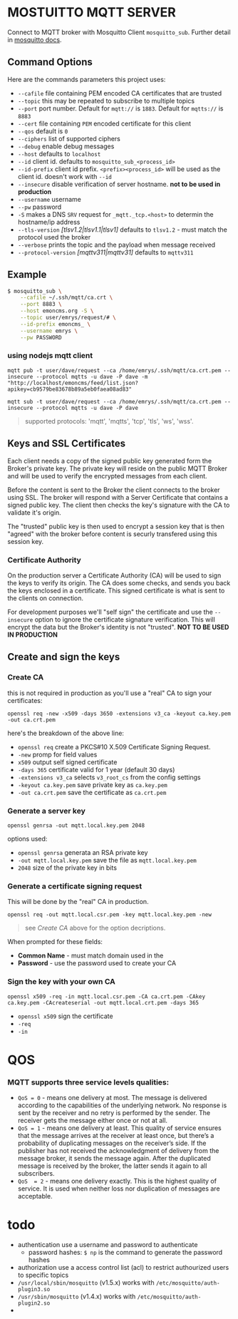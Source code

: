 # MOSTUITTO MQTT SERVER
Connect to MQTT broker with Mosquitto Client `mosquitto_sub`. Further detail in [mosquitto docs](https://mosquitto.org/man/mosquitto_sub-1.html).

## Command Options
Here are the commands parameters this project uses:
- `--cafile` file containing PEM encoded CA certificates that are trusted
- `--topic` this may be repeated to subscribe to multiple topics
- `--port` port number. Default for `mqtt://` is `1883`. Default for `mqtts://` is `8883`
- `--cert` file containing `PEM` encoded certificate for this client
- `--qos` default is `0`
- `--ciphers` list of supported ciphers
- `--debug` enable debug messages
- `--host` defaults to `localhost`
- `--id` client id. defaults to `mosquitto_sub_<process_id>`
- `--id-prefix` client id prefix. `<prefix><process_id>` will be used as the client id. doesn't work with `--id`
- `--insecure` disable verification of server hostname. **not to be used in production**
- `--username` username
- `--pw` password
- `-S` makes a DNS `SRV` request for `_mqtt._tcp.<host>` to determin the hostname/ip address
- `--tls-version` *[tlsv1.2|tlsv1.1|tlsv1]* defaults to `tlsv1.2` - must match the protocol used the broker
- `--verbose` prints the topic and the payload when message received
- `--protocol-version` *[mqttv311|mqttv31]* defaults to `mqttv311`

## Example
```bash
$ mosquitto_sub \
    --cafile ~/.ssh/mqtt/ca.crt \
    --port 8883 \
    --host emoncms.org -S \
    --topic user/emrys/request/# \
    --id-prefix emoncms_ \
    --username emrys \
    --pw PASSWORD
```
### using nodejs mqtt client
```
mqtt pub -t user/dave/request --ca /home/emrys/.ssh/mqtt/ca.crt.pem --insecure --protocol mqtts -u dave -P dave -m "http://localhost/emoncms/feed/list.json?apikey=cb9579be83678b89a5eb0faea08ad83"
```
```
mqtt sub -t user/dave/request --ca /home/emrys/.ssh/mqtt/ca.crt.pem --insecure --protocol mqtts -u dave -P dave
```
> supported protocols: 'mqtt', 'mqtts', 'tcp', 'tls', 'ws', 'wss'.


## Keys and SSL Certificates
Each client needs a copy of the signed public key generated form the Broker's private key. The private key will reside on the public MQTT Broker and will be used to verify the encrypted messages from each client.

Before the content is sent to the Broker the client connects to the broker using SSL. The broker will respond with a Server Certificate that contains a signed public key. The client then checks the key's signature with the CA to validate it's origin.

The "trusted" public key is then used to encrypt a session key that is then "agreed" with the broker before content is securly transfered using this session key.

### Certificate Authority
On the production server a Certificate Authority (CA) will be used to sign the keys to verify its origin. The CA does some checks, and sends you back the keys enclosed in a certificate. This signed certificate is what is sent to the clients on connection.

For development purposes we'll "self sign" the certificate and use the `--insecure` option to ignore the certificate signature verification. This will encrypt the data but the Broker's identity is not "trusted". **NOT TO BE USED IN PRODUCTION**

## Create and sign the keys

### Create CA
this is not required in production as you'll use a "real" CA to sign your certificates:
```
openssl req -new -x509 -days 3650 -extensions v3_ca -keyout ca.key.pem -out ca.crt.pem
```
here's the breakdown of the above line:
- `openssl req` create a PKCS#10 X.509 Certificate Signing Request.
- `-new` promp for field values
- `x509` output self signed certificate
- `-days 365` certificate valid for 1 year (default 30 days)
- `-extensions v3_ca` selects `v3_root_cs` from the config settings
- `-keyout ca.key.pem` save private key as `ca.key.pem`
- `-out ca.crt.pem` save the certificate as `ca.crt.pem`

### Generate a server key
```
openssl genrsa -out mqtt.local.key.pem 2048
```
options used:
- `openssl genrsa` generata an RSA private key
- `-out mqtt.local.key.pem` save the file as `mqtt.local.key.pem`
- `2048` size of the private key in bits

### Generate a certificate signing request
This will be done by the "real" CA in production.
```
openssl req -out mqtt.local.csr.pem -key mqtt.local.key.pem -new
```
> see *Create CA* above for the option decriptions.

When prompted for these fields:
- **Common Name** - must match domain used in the 
- **Password** - use the password used to create your CA

### Sign the key with your own CA
```
openssl x509 -req -in mqtt.local.csr.pem -CA ca.crt.pem -CAkey ca.key.pem -CAcreateserial -out mqtt.local.crt.pem -days 365
```
- `openssl x509` sign the certificate
- `-req`
- `-in`

# QOS
### MQTT supports three service levels qualities:

- `QoS = 0` - means one delivery at most. The message is delivered according to the capabilities of the underlying network. No response is sent by the receiver and no retry is performed by the sender. The receiver gets the message either once or not at all.
- `QoS = 1` - means one delivery at least. This quality of service ensures that the message arrives at the receiver at least once, but there’s a probability of duplicating messages on the receiver’s side. If the publisher has not received the acknowledgment of delivery from the message broker, it sends the message again. After the duplicated message is received by the broker, the latter sends it again to all subscribers.
- `QoS  = 2` -  means one delivery exactly. This is the highest quality of service. It is used when neither loss nor duplication of messages are acceptable.


# todo
- authentication
  use a username and password to authenticate
  - password hashes: `$ np` is the command to generate the password hashes
- authorization
  use a access control list (acl) to restrict authourized users to specific topics
- `/usr/local/sbin/mosquitto` (v1.5.x) works with `/etc/mosquitto/auth-plugin3.so`
- `/usr/sbin/mosquitto` (v1.4.x) works with `/etc/mosquitto/auth-plugin2.so`
- 


